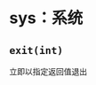 # sys：系统
<p id="cSm7WPtsTpUa6xkxmPAmHB">

## `exit(int)`

</p>

<p id="d5P15PeQ6EXVnQLJN7Kemh">

立即以指定返回值退出

</p>
